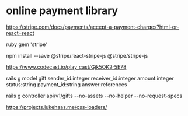 # online payment library

https://stripe.com/docs/payments/accept-a-payment-charges?html-or-react=react

ruby
gem 'stripe'



npm install --save @stripe/react-stripe-js @stripe/stripe-js


https://www.codecast.io/play_cast/Gjk5OK2r5E78

rails g model gift sender_id:integer receiver_id:integer amount:integer status:string payment_id:string answer:references


rails g controller api/v1/gifts --no-assets --no-helper --no-request-specs


https://projects.lukehaas.me/css-loaders/